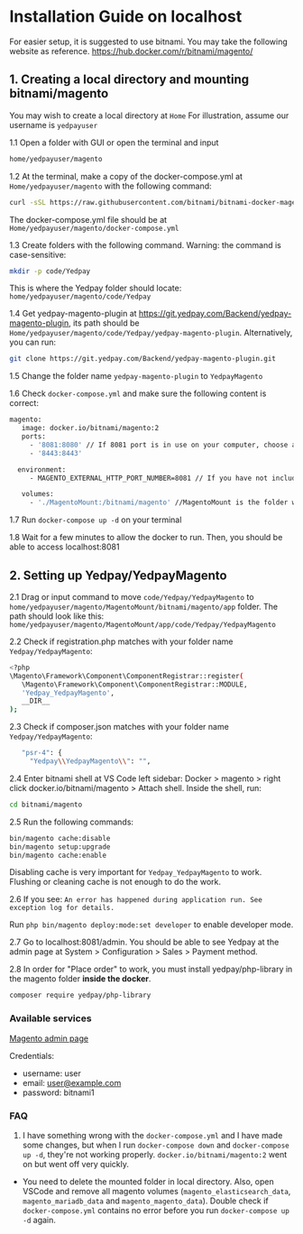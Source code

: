 # Installation Guide on localhost

For easier setup, it is suggested to use bitnami. You may take the following website as reference.
https://hub.docker.com/r/bitnami/magento/

## 1. Creating a local directory and mounting bitnami/magento

You may wish to create a local directory at `Home`
For illustration, assume our username is `yedpayuser`

1.1 Open a folder with GUI or open the terminal and input

```bash
home/yedpayuser/magento
```

1.2 At the terminal, make a copy of the docker-compose.yml at `Home/yedpayuser/magento` with the following command:

```bash
curl -sSL https://raw.githubusercontent.com/bitnami/bitnami-docker-magento/master/docker-compose.yml > docker-compose.yml
```

The docker-compose.yml file should be at `Home/yedpayuser/magento/docker-compose.yml`

1.3 Create folders with the following command.
Warning: the command is case-sensitive:

```bash
mkdir -p code/Yedpay
```

This is where the Yedpay folder should locate: `home/yedpayuser/magento/code/Yedpay`

1.4 Get yedpay-magento-plugin at https://git.yedpay.com/Backend/yedpay-magento-plugin, its path should be `Home/yedpayuser/magento/code/Yedpay/yedpay-magento-plugin`. Alternatively, you can run:

```bash
git clone https://git.yedpay.com/Backend/yedpay-magento-plugin.git
```

1.5 Change the folder name `yedpay-magento-plugin` to `YedpayMagento`

1.6 Check `docker-compose.yml` and make sure the following content is correct:

```bash
magento:
   image: docker.io/bitnami/magento:2
   ports:
     - '8081:8080' // If 8081 port is in use on your computer, choose another port
     - '8443:8443'
```

```bash
  environment:
     - MAGENTO_EXTERNAL_HTTP_PORT_NUMBER=8081 // If you have not included this line, all website content will lose CSS and hyperlinks will err.
```

```bash
   volumes:
     - './MagentoMount:/bitnami/magento' //MagentoMount is the folder where bitnami will be mounted on and it's customizable.
```

1.7 Run `docker-compose up -d` on your terminal

1.8 Wait for a few minutes to allow the docker to run. Then, you should be able to access localhost:8081

## 2. Setting up Yedpay/YedpayMagento

2.1 Drag or input command to move `code/Yedpay/YedpayMagento` to `home/yedpayuser/magento/MagentoMount/bitnami/magento/app` folder. The path should look like this: `home/yedpayuser/magento/MagentoMount/app/code/Yedpay/YedpayMagento`

2.2 Check if registration.php matches with your folder name `Yedpay/YedpayMagento`:

```bash
<?php
\Magento\Framework\Component\ComponentRegistrar::register(
   \Magento\Framework\Component\ComponentRegistrar::MODULE,
   'Yedpay_YedpayMagento',
   __DIR__
);
```

2.3 Check if composer.json matches with your folder name `Yedpay/YedpayMagento`:

```bash
   "psr-4": {
     "Yedpay\\YedpayMagento\\": "",
```

2.4 Enter bitnami shell at VS Code left sidebar: Docker > magento > right click docker.io/bitnami/magento > Attach shell.
Inside the shell, run:
```bash
cd bitnami/magento
```

2.5 Run the following commands:

```bash
bin/magento cache:disable
bin/magento setup:upgrade
bin/magento cache:enable
```

Disabling cache is very important for `Yedpay_YedpayMagento` to work. Flushing or cleaning cache is not enough to do the work.

2.6 If you see:
   `An error has happened during application run. See exception log for details.`

Run `php bin/magento deploy:mode:set developer` to enable developer mode.

2.7 Go to localhost:8081/admin. You should be able to see Yedpay at the admin page at System > Configuration > Sales > Payment method.

2.8 In order for "Place order" to work, you must install yedpay/php-library in the magento folder **inside the docker**.

```bash
composer require yedpay/php-library
```

### Available services

[Magento admin page](localhost:8081/admin)

Credentials:

- username: user
- email: user@example.com
- password: bitnami1

### FAQ

1. I have something wrong with the `docker-compose.yml` and I have made some changes, but when I run `docker-compose down` and `docker-compose up -d`, they're not working properly. `docker.io/bitnami/magento:2` went on but went off very quickly.

- You need to delete the mounted folder in local directory. Also, open VSCode and remove all magento volumes (`magento_elasticsearch_data`, `magento_mariadb_data` and `magento_magento_data`). Double check if `docker-compose.yml` contains no error before you run `docker-compose up -d` again.


